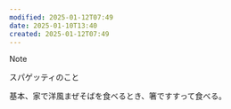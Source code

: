 ```yaml
---
modified: 2025-01-12T07:49
date: 2025-01-10T13:40
created: 2025-01-12T07:49
---
```


> [!NOTE]
> スパゲッティのこと

基本、家で洋風まぜそばを食べるとき、箸ですすって食べる。